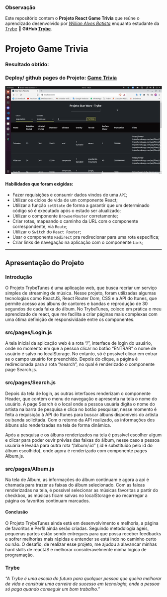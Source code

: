 ### Observação

Este repositório contem o **Projeto React Game Trivia** que reúne o aprendizado desenvolvido por _[Willian Alves Batista](https://www.linkedin.com/in/willian-alves-batista-60aa6a180/)_ enquanto estudante da [Trybe](https://www.betrybe.com/) :rocket:
**GitHub [Trybe](https://github.com/tryber)**.

# Projeto Game Trivia

### Resultado obtido:
### Deploy/ github pages do Projeto: [Game Trivia](https://willianbatist.github.io/project-game-trivia/)
![](./StarWars-2022-03-03_18.25.16.gif)

#### Habilidades que foram exigidas:

  - Fazer requisições e consumir dados vindos de uma `API`;
  - Utilizar os ciclos de vida de um componente React;
  - Utilizar a função `setState` de forma a garantir que um determinado código só é executado após o estado ser atualizado;
  - Utilizar o componente `BrowserRouter` corretamente;
  - Criar rotas, mapeando o caminho da URL com o componente correspondente, via `Route`;
  - Utilizar o `Switch` do `React Router`;
  - Usar o componente `Redirect` pra redirecionar para uma rota específica;
  - Criar links de navegação na aplicação com o componente `Link`;

---

## Apresentação do Projeto


### Introdução

O Projeto TrybeTunes é uma aplicação web, que busca recriar um serviço simples de streaming de música. Nesse projeto, foram utilizadas algumas tecnologias como ReactJS, React Router Dom, CSS e a API do Itunes, que permite acesso aos álbuns de cantores e bandas e reprodução de 30 segundos de cada faixa do álbum. No TrybeTunes, coloco em prática o meu aprendizado de react, que me facilita a criar páginas mais complexas com uma ótima definição de responsividade entre os componentes.


### src/pages/Login.js

  A tela inicial da aplicação web é a rota “/”, interface de login do usuário, onde no momento em que a pessoa clicar no botão “ENTRAR” o nome de usuário é salvo no localStorage. No entanto, só é possível clicar em entrar se o campo usuário for preenchido. Depois do clique, a página é redirecionada para a rota “/search”, no qual é renderizado o componente page Search.js.


### src/pages/Search.js

Depois da tela de login, as outras interfaces renderizam o componente Header, que contém o menu de navegação e apresenta na tela o nome do usuário. A page Search é o local onde a pessoa usuária digita o nome do artista na barra de pesquisa e clica no botão pesquisar, nesse momento é feita a requisição à API do Itunes para buscar álbuns disponíveis do artista ou banda solicitada. Com o retorno da API realizado, as informações dos álbuns são renderizadas na tela de forma dinâmica.

Após a pesquisa e os álbuns renderizados na tela é possível escolher algum e clicar para poder ouvir prévias das faixas do álbum, nesse caso a pessoa usuária é levada para outra rota “/album/:id” (:id é substituído pelo id do álbum escolhido), onde agora é renderizado com componente pages Album.js.


### src/pages/Album.js

Na tela de Álbum, as informações do álbum continuam e agora a api é chamada para trazer as faixas do álbum selecionado. Com as faixas renderizadas na tela, é possível selecionar as músicas favoritas a partir do checkbox, as músicas ficam salvas no localStorage e ao recarregar a página os favoritos continuam marcados.


#### Conclusão

O Projeto TrybeTunes ainda está em desenvolvimento e melhoria, a página de favoritos e Perfil ainda serão criadas. Seguindo metodologia ágeis, pequenas partes estão sendo entregues para que possa receber feedbacks e sofrer melhorias mais rápidas e entender se está indo no caminho certo ou não. O desafio, de realizar esse projeto, me ajudou a alavancar minhas hard skills de reactJS e melhorar consideravelmente minha lógica de programação.
  

### Trybe

_"A Trybe é uma escola do futuro para qualquer pessoa que queira melhorar de vida e construir uma carreira de sucesso em tecnologia, onde a pessoa só paga quando conseguir um bom trabalho."_
